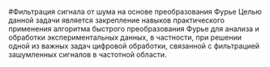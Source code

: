 #Фильтрация сигнала от шума на основе преобразования Фурье
Целью данной задачи является закрепление навыков практического
применения алгоритма быстрого преобразования Фурье для анализа и
обработки экспериментальных данных, в частности, при решении одной из
важных задач цифровой обработки, связанной с фильтрацией зашумленных
сигналов в частотной области. 
